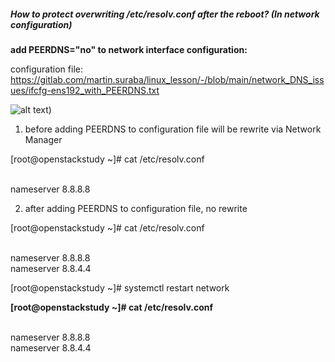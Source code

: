 ##### How to protect overwriting /etc/resolv.conf after the reboot? (In network configuration) 

**add PEERDNS="no" to network interface configuration:**

configuration file: https://gitlab.com/martin.suraba/linux_lesson/-/blob/main/network_DNS_issues/ifcfg-ens192_with_PEERDNS.txt


![alt text](https://media.licdn.com/dms/image/D4D12AQFecNrlr4YrOg/article-inline_image-shrink_1500_2232/0/1701177350842?e=1706745600&v=beta&t=lM_8POc8g5LyRXLDBa2tnAGOnB2ssFmP36Vykt6tyJ8))



1) before adding PEERDNS to configuration file will be rewrite via Network Manager



[root@openstackstudy ~]# cat /etc/resolv.conf

<br />
nameserver 8.8.8.8
<br />

2) after adding PEERDNS to configuration file, no rewrite 


[root@openstackstudy ~]# cat /etc/resolv.conf


<br />nameserver 8.8.8.8
<br />nameserver 8.8.4.4


[root@openstackstudy ~]# systemctl restart network

**[root@openstackstudy ~]# cat /etc/resolv.conf**

<br />nameserver 8.8.8.8
<br /> nameserver 8.8.4.4


